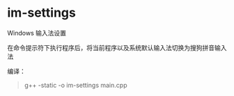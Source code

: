 im-settings
===========

Windows 输入法设置

在命令提示符下执行程序后，将当前程序以及系统默认输入法切换为搜狗拼音输入法

编译：  
> g++ -static -o im-settings main.cpp